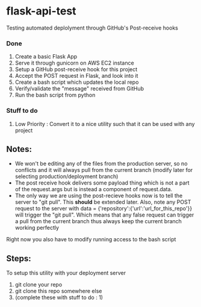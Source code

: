 # flask-api-test
Testing automated deplolyment through GitHub's Post-receive hooks
        


### Done 
1. Create a basic Flask App
2. Serve it through gunicorn on AWS EC2 instance
3. Setup a GitHub post-receive hook for this project
4. Accept the POST request in Flask, and look into it
5. Create a bash script which updates the local repo 
6. Verify/validate the "message" received from GitHub
7. Run the bash script from python

### Stuff to do

1. Low Priority : Convert it to a nice utility such that it can be used with any project


## Notes:
- We won't be editing any of the files from the production server, so no conflicts 
and it will always pull from the current branch (modify later for selecting production/deployment branch)
- The post receive hook delivers some payload thing which is not a part of the request.args but is instead a component 
of request.data.
- The only way we are using the post-recieve hooks now is to tell the server to "git pull". This __should__ be extended later.
Also, note any POST request to the server with data = {'repository':{'url':'url_for_this_repo'}} will trigger the "git pull".
Which means that any false request can trigger a pull from the current branch thus always keep the current branch working perfectly

Right now you also have to modify running access to the bash script

## Steps:
To setup this utility with your deployment server 

1. git clone your repo
2. git clone this repo somewhere else
3. (complete these with stuff to do : 1)
